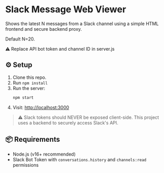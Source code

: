 # Slack Message Web Viewer

Shows the latest N messages from a Slack channel using a simple HTML frontend and secure backend proxy.

Default N=20.

⚠️ Replace API bot token and channel ID in server.js

## ⚙️ Setup

1. Clone this repo.
2. Run `npm install`
3. Run the server:
   ```bash
   npm start
   ```
4. Visit: [http://localhost:3000](http://localhost:3000)

> ⚠️ Slack tokens should NEVER be exposed client-side. This project uses a backend to securely access Slack's API.

## 📦 Requirements

- Node.js (v16+ recommended)
- Slack Bot Token with `conversations.history` and `channels:read` permissions
